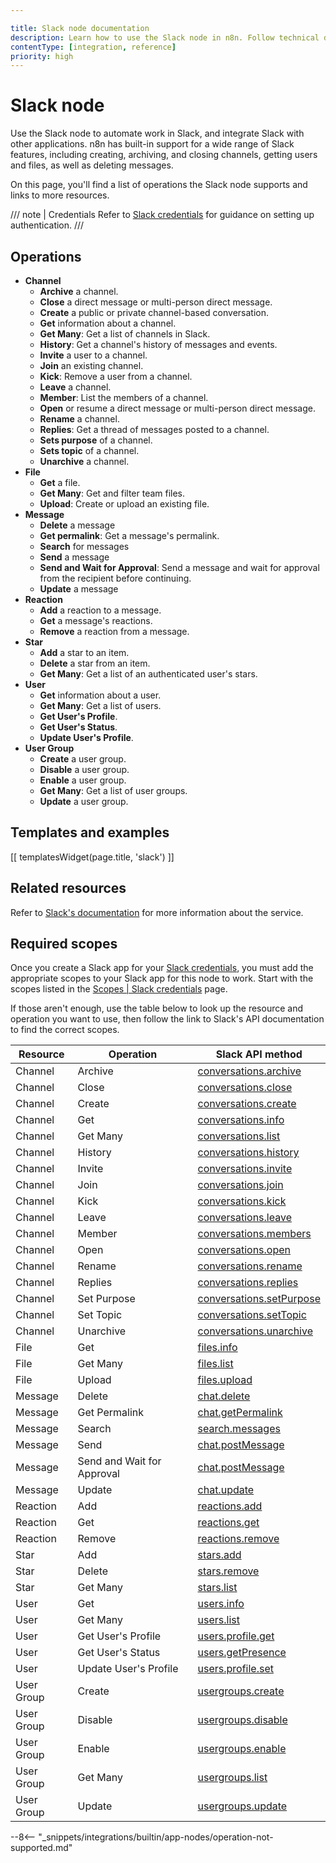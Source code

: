 ```yaml
---

title: Slack node documentation
description: Learn how to use the Slack node in n8n. Follow technical documentation to integrate Slack node into your workflows.
contentType: [integration, reference]
priority: high
---
```


# Slack node

Use the Slack node to automate work in Slack, and integrate Slack with other applications. n8n has built-in support for a wide range of Slack features, including creating, archiving, and closing channels, getting users and files, as well as deleting messages.

On this page, you'll find a list of operations the Slack node supports and links to more resources.

/// note | Credentials
Refer to [Slack credentials](/integrations/builtin/credentials/slack.md) for guidance on setting up authentication. 
///

## Operations

* **Channel**
    * **Archive** a channel.
    * **Close** a direct message or multi-person direct message.
    * **Create** a public or private channel-based conversation.
    * **Get** information about a channel.
    * **Get Many**: Get a list of channels in Slack.
    * **History**: Get a channel's history of messages and events.
    * **Invite** a user to a channel.
    * **Join** an existing channel.
    * **Kick**: Remove a user from a channel.
    * **Leave** a channel.
    * **Member**: List the members of a channel.
    * **Open** or resume a direct message or multi-person direct message.
    * **Rename** a channel.
    * **Replies**: Get a thread of messages posted to a channel.
    * **Sets purpose** of a channel.
    * **Sets topic** of a channel.
    * **Unarchive** a channel.
* **File**
    * **Get** a file.
    * **Get Many**: Get and filter team files.
    * **Upload**: Create or upload an existing file.
* **Message**
    * **Delete** a message
    * **Get permalink**: Get a message's permalink.
    * **Search** for messages
    * **Send** a message
    * **Send and Wait for Approval**: Send a message and wait for approval from the recipient before continuing.
    * **Update** a message
* **Reaction**
    * **Add** a reaction to a message.
    * **Get** a message's reactions.
    * **Remove** a reaction from a message.
* **Star**
    * **Add** a star to an item.
    * **Delete** a star from an item.
    * **Get Many**: Get a list of an authenticated user's stars.
* **User**
    * **Get** information about a user.
	* **Get Many**: Get a list of users.
    * **Get User's Profile**.
    * **Get User's Status**.
	* **Update User's Profile**.
* **User Group**
    * **Create** a user group.
    * **Disable** a user group.
    * **Enable** a user group.
    * **Get Many**: Get a list of user groups.
    * **Update** a user group.

## Templates and examples

<!-- see https://www.notion.so/n8n/Pull-in-templates-for-the-integrations-pages-37c716837b804d30a33b47475f6e3780 -->
[[ templatesWidget(page.title, 'slack') ]]

## Related resources

Refer to [Slack's documentation](https://api.slack.com/) for more information about the service.

## Required scopes

Once you create a Slack app for your [Slack credentials](/integrations/builtin/credentials/slack.md), you must add the appropriate scopes to your Slack app for this node to work. Start with the scopes listed in the [Scopes | Slack credentials](/integrations/builtin/credentials/slack.md#scopes) page.

If those aren't enough, use the table below to look up the resource and operation you want to use, then follow the link to Slack's API documentation to find the correct scopes.

<!-- vale off -->

| **Resource** | **Operation**              | **Slack API method**                                                               |
|--------------|----------------------------|------------------------------------------------------------------------------------|
| Channel      | Archive                    | [conversations.archive](https://api.slack.com/methods/conversations.archive)       |
| Channel      | Close                      | [conversations.close](https://api.slack.com/methods/conversations.close)           |
| Channel      | Create                     | [conversations.create](https://api.slack.com/methods/conversations.create)         |
| Channel      | Get                        | [conversations.info](https://api.slack.com/methods/conversations.info)             |
| Channel      | Get Many                   | [conversations.list](https://api.slack.com/methods/conversations.list)             |
| Channel      | History                    | [conversations.history](https://api.slack.com/methods/conversations.history)       |
| Channel      | Invite                     | [conversations.invite](https://api.slack.com/methods/conversations.invite)         |
| Channel      | Join                       | [conversations.join](https://api.slack.com/methods/conversations.join)             |
| Channel      | Kick                       | [conversations.kick](https://api.slack.com/methods/conversations.kick)             |
| Channel      | Leave                      | [conversations.leave](https://api.slack.com/methods/conversations.leave)           |
| Channel      | Member                     | [conversations.members](https://api.slack.com/methods/conversations.members)       |
| Channel      | Open                       | [conversations.open](https://api.slack.com/methods/conversations.open)             |
| Channel      | Rename                     | [conversations.rename](https://api.slack.com/methods/conversations.rename)         |
| Channel      | Replies                    | [conversations.replies](https://api.slack.com/methods/conversations.replies)       |
| Channel      | Set Purpose                | [conversations.setPurpose](https://api.slack.com/methods/conversations.setPurpose) |
| Channel      | Set Topic                  | [conversations.setTopic](https://api.slack.com/methods/conversations.setTopic)     |
| Channel      | Unarchive                  | [conversations.unarchive](https://api.slack.com/methods/conversations.unarchive)   |
| File         | Get                        | [files.info](https://api.slack.com/methods/files.info)                             |
| File         | Get Many                   | [files.list](https://api.slack.com/methods/files.list)                             |
| File         | Upload                     | [files.upload](https://api.slack.com/methods/files.upload)                         |
| Message      | Delete                     | [chat.delete](https://api.slack.com/methods/chat.delete)                           |
| Message      | Get Permalink              | [chat.getPermalink](https://api.slack.com/methods/chat.getPermalink)               |
| Message      | Search                     | [search.messages](https://api.slack.com/methods/search.messages)                   |
| Message      | Send                       | [chat.postMessage](https://api.slack.com/methods/chat.postMessage)                 |
| Message      | Send and Wait for Approval | [chat.postMessage](https://api.slack.com/methods/chat.postMessage)                 |
| Message      | Update                     | [chat.update](https://api.slack.com/methods/chat.update)                           |
| Reaction     | Add                        | [reactions.add](https://api.slack.com/methods/reactions.add)                       |
| Reaction     | Get                        | [reactions.get](https://api.slack.com/methods/reactions.get)                       |
| Reaction     | Remove                     | [reactions.remove](https://api.slack.com/methods/reactions.remove)                 |
| Star         | Add                        | [stars.add](https://api.slack.com/methods/stars.add)                               |
| Star         | Delete                     | [stars.remove](https://api.slack.com/methods/stars.remove)                         |
| Star         | Get Many                   | [stars.list](https://api.slack.com/methods/stars.list)                             |
| User         | Get                        | [users.info](https://api.slack.com/methods/users.info)                             |
| User         | Get Many                   | [users.list](https://api.slack.com/methods/users.list)                             |
| User         | Get User's Profile         | [users.profile.get](https://api.slack.com/methods/users.profile.get)               |
| User         | Get User's Status          | [users.getPresence](https://api.slack.com/methods/users.getPresence)               |
| User         | Update User's Profile      | [users.profile.set](https://api.slack.com/methods/users.profile.set)               |
| User Group   | Create                     | [usergroups.create](https://api.slack.com/methods/usergroups.create)               |
| User Group   | Disable                    | [usergroups.disable](https://api.slack.com/methods/usergroups.disable)             |
| User Group   | Enable                     | [usergroups.enable](https://api.slack.com/methods/usergroups.enable)               |
| User Group   | Get Many                   | [usergroups.list](https://api.slack.com/methods/usergroups.list)                   |
| User Group   | Update                     | [usergroups.update](https://api.slack.com/methods/usergroups.update)               |

<!-- vale on -->

--8<-- "_snippets/integrations/builtin/app-nodes/operation-not-supported.md"

